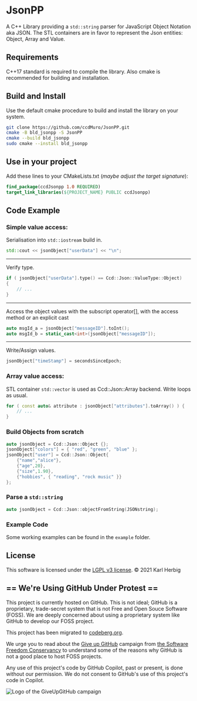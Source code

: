JsonPP
======

A C++ Library providing a `std::string` parser for JavaScript Object Notation aka JSON.
The STL containers are in favor to represent the Json entities: Object, Array and Value.

Requirements
------------
C++17 standard is required to compile the library. 
Also cmake is recommended for building and installation.

Build and Install
-----------------
Use the default cmake procedure to build and install the library on your system.
```sh
git clone https://github.com/ccdMuro/JsonPP.git
cmake -B bld_jsonpp -S JsonPP
cmake --build bld_jsonpp
sudo cmake --install bld_jsonpp
```

Use in your project
-------------------
Add these lines to your CMakeLists.txt (*maybe adjust the target signature*):
```cmake
find_package(ccdJsonpp 1.0 REQUIRED)
target_link_libraries(${PROJECT_NAME} PUBLIC ccdJsonpp)
```

Code Example
------------
### Simple value access:
Serialisation into `std::iostream` build in.
```cpp
std::cout << jsonObject["userData"] << "\n";
```
---
Verify type.
```cpp
if ( jsonObject["userData"].type() == Ccd::Json::ValueType::Object)
{
	// ...
}
```
---
Access the object values with the subscript operator[],
with the access method or an explicit cast
```cpp
auto msgId_a = jsonObject["messageID"].toInt();
auto msgId_b = static_cast<int>(jsonObject["messageID"]);
```
---
Write/Assign values.
```cpp
jsonObject["timeStamp"] = secondsSinceEpoch;
```

### Array value access: 
STL container `std::vector` is used as Ccd::Json::Array backend.
Write loops as usual.
```cpp
for ( const auto& attribute : jsonObject["attributes"].toArray() ) {
	// ...
}
```

### Build Objects from scratch
```cpp
auto jsonObject = Ccd::Json::Object {};
jsonObject["colors"] = { "red", "green", "blue" };
jsonObject["user"] = Ccd::Json::Object{
	{"name","alice"},
	{"age",20},
	{"size",1.90},
	{"hobbies", { "reading", "rock music" }}
};
```

### Parse a `std::string`
```cpp
auto jsonObject = Ccd::Json::objectFromString(JSONstring);
```

### Example Code
Some working examples can be found in the `example` folder.

License
-------
This software is licensed under the [LGPL v3 license][lgpl].
© 2021 Karl Herbig

[lgpl]: https://www.gnu.org/licenses/lgpl-3.0.en.html

## == We're Using GitHub Under Protest ==

This project is currently hosted on GitHub.  This is not ideal; GitHub is a
proprietary, trade-secret system that is not Free and Open Souce Software
(FOSS).  We are deeply concerned about using a proprietary system like GitHub
to develop our FOSS project. 

This project has been migrated to [codeberg.org](https://codeberg.org/muro/JsonPP).

We urge you to read about the [Give up GitHub](https://GiveUpGitHub.org) campaign from
[the Software Freedom Conservancy](https://sfconservancy.org) to understand
some of the reasons why GitHub is not a good place to host FOSS projects.

Any use of this project's code by GitHub Copilot, past or present, is done
without our permission.  We do not consent to GitHub's use of this project's
code in Copilot.

![Logo of the GiveUpGitHub campaign](https://sfconservancy.org/img/GiveUpGitHub.png)
